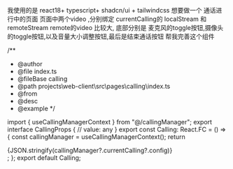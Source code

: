 我使用的是 react18+ typescript+ shadcn/ui + tailwindcss
想要做一个 通话进行中的页面
页面中两个video ,分别绑定 currentCalling的 localStream 和 remoteStream
remote的video 比较大,
底部分别是 麦克风的toggle按钮,摄像头的toggle按钮,以及音量大小调整按钮,最后是结束通话按钮
帮我完善这个组件


/**
 * @author
 * @file index.ts
 * @fileBase calling
 * @path projects\web-client\src\pages\calling\index.ts
 * @from
 * @desc
 * @example
 */

import { useCallingManagerContext } from "@/callingManager";
export interface CallingProps {
  // value: any
}
export const Calling: React.FC<CallingProps> = () => {
  const callingManager = useCallingManagerContext();
  return <div>{JSON.stringify(callingManager?.currentCalling?.config)}</div>;
};
export default Calling;
